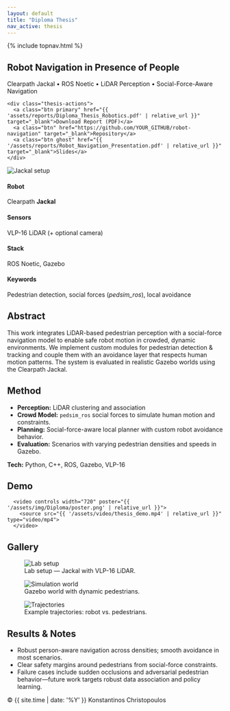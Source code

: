 ```yaml
---
layout: default
title: "Diploma Thesis"
nav_active: thesis
---
```


<link rel="stylesheet" href="{{ '/assets/css/style.css' | relative_url }}">

{% include topnav.html %}

<section class="section thesis-hero">
  <div class="thesis-title">
    <h1>Robot Navigation in Presence of People</h1>
    <p class="muted">Clearpath Jackal • ROS Noetic • LiDAR Perception • Social-Force-Aware Navigation</p>

    <div class="thesis-actions">
      <a class="btn primary" href="{{ 'assets/reports/Diploma_Thesis_Robotics.pdf' | relative_url }}" target="_blank">Download Report (PDF)</a>
      <a class="btn" href="https://github.com/YOUR_GITHUB/robot-navigation" target="_blank">Repository</a>
      <a class="btn ghost" href="{{ '/assets/reports/Robot_Navigation_Presentation.pdf' | relative_url }}" target="_blank">Slides</a>
    </div>
  </div>

  <div class="thesis-hero-media">
    <img src="{{ '/assets/img/Diploma/jackal_lab.jpg' | relative_url }}" alt="Jackal setup" class="hero-shot">
  </div>
</section>

<section class="section">
  <div class="kv-cards">
    <div class="kv">
      <h4>Robot</h4>
      <p>Clearpath <strong>Jackal</strong></p>
    </div>
    <div class="kv">
      <h4>Sensors</h4>
      <p>VLP-16 LiDAR (+ optional camera)</p>
    </div>
    <div class="kv">
      <h4>Stack</h4>
      <p>ROS Noetic, Gazebo</p>
    </div>
    <div class="kv">
      <h4>Keywords</h4>
      <p>Pedestrian detection, social forces (<em>pedsim_ros</em>), local avoidance</p>
    </div>
  </div>
</section>

<section class="section">
  <h2>Abstract</h2>
  <p>
    This work integrates LiDAR-based pedestrian perception with a social-force navigation model to
    enable safe robot motion in crowded, dynamic environments. We implement custom modules for
    pedestrian detection &amp; tracking and couple them with an avoidance layer that respects human
    motion patterns. The system is evaluated in realistic Gazebo worlds using the Clearpath Jackal.
  </p>
</section>

<section class="section">
  <h2>Method</h2>
  <ul class="list-dot">
    <li><strong>Perception:</strong> LiDAR clustering and association</li>
    <li><strong>Crowd Model:</strong> <code>pedsim_ros</code> social forces to simulate human motion and constraints.</li>
    <li><strong>Planning:</strong> Social-force-aware local planner with custom robot avoidance behavior.</li>
    <li><strong>Evaluation:</strong> Scenarios with varying pedestrian densities and speeds in Gazebo.</li>
  </ul>
  <p class="p-tech"><strong>Tech:</strong> Python, C++, ROS, Gazebo, VLP-16</p>
</section>

<section class="section">
  <h2>Demo</h2>
  <div class="video-wrap">

      <video controls width="720" poster="{{ '/assets/img/Diploma/poster.png' | relative_url }}">
        <source src="{{ '/assets/video/thesis_demo.mp4' | relative_url }}" type="video/mp4">
      </video>
  </div>
</section>

<section class="section">
  <h2>Gallery</h2>
  <div class="gallery">
    <figure class="figure">
      <img src="{{ '/assets/img/Diploma/jackal_lab.jpg' | relative_url }}" alt="Lab setup">
      <figcaption>Lab setup — Jackal with VLP-16 LiDAR.</figcaption>
    </figure>
    <figure class="figure">
      <img src="{{ '/assets/img/Diploma/sim_world.png' | relative_url }}" alt="Simulation world">
      <figcaption>Gazebo world with dynamic pedestrians.</figcaption>
    </figure>
    <figure class="figure">
      <img src="{{ '/assets/img/Diploma/trajectories.png' | relative_url }}" alt="Trajectories">
      <figcaption>Example trajectories: robot vs. pedestrians.</figcaption>
    </figure>
  </div>
</section>

<section class="section">
  <h2>Results &amp; Notes</h2>
  <ul class="list-dot">
    <li>Robust person-aware navigation across densities; smooth avoidance in most scenarios.</li>
    <li>Clear safety margins around pedestrians from social-force constraints.</li>
    <li>Failure cases include sudden occlusions and adversarial pedestrian behavior—future work targets robust data association and policy learning.</li>
  </ul>
</section>

<footer class="footer">
  <span>© {{ site.time | date: '%Y' }} Konstantinos Christopoulos</span>
</footer>
